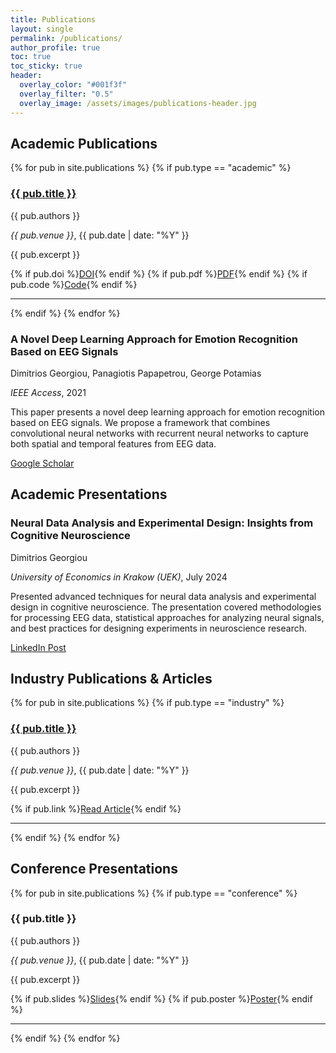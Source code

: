 ```yaml
---
title: Publications
layout: single
permalink: /publications/
author_profile: true
toc: true
toc_sticky: true
header:
  overlay_color: "#001f3f"
  overlay_filter: "0.5"
  overlay_image: /assets/images/publications-header.jpg
---
```


## Academic Publications

{% for pub in site.publications %}
  {% if pub.type == "academic" %}
  <div class="publication-item">
    <h3><a href="{{ pub.url }}">{{ pub.title }}</a></h3>
    <p class="publication-authors">{{ pub.authors }}</p>
    <p class="publication-venue"><em>{{ pub.venue }}</em>, {{ pub.date | date: "%Y" }}</p>
    <p class="publication-abstract">{{ pub.excerpt }}</p>
    <div class="publication-links">
      {% if pub.doi %}<a href="https://doi.org/{{ pub.doi }}" class="btn btn--primary btn--small" target="_blank">DOI</a>{% endif %}
      {% if pub.pdf %}<a href="{{ pub.pdf }}" class="btn btn--primary btn--small" target="_blank">PDF</a>{% endif %}
      {% if pub.code %}<a href="{{ pub.code }}" class="btn btn--primary btn--small" target="_blank">Code</a>{% endif %}
    </div>
  </div>
  <hr>
  {% endif %}
{% endfor %}

<div class="publication-item">
  <h3>A Novel Deep Learning Approach for Emotion Recognition Based on EEG Signals</h3>
  <p class="publication-authors">Dimitrios Georgiou, Panagiotis Papapetrou, George Potamias</p>
  <p class="publication-venue"><em>IEEE Access</em>, 2021</p>
  <p class="publication-abstract">This paper presents a novel deep learning approach for emotion recognition based on EEG signals. We propose a framework that combines convolutional neural networks with recurrent neural networks to capture both spatial and temporal features from EEG data.</p>
  <div class="publication-links">
    <a href="https://scholar.google.com/citations?user=whiGlXQAAAAJ&hl=en" class="btn btn--primary btn--small" target="_blank">Google Scholar</a>
  </div>
</div>

## Academic Presentations

<div class="publication-item">
  <h3>Neural Data Analysis and Experimental Design: Insights from Cognitive Neuroscience</h3>
  <p class="publication-authors">Dimitrios Georgiou</p>
  <p class="publication-venue"><em>University of Economics in Krakow (UEK)</em>, July 2024</p>
  <p class="publication-abstract">Presented advanced techniques for neural data analysis and experimental design in cognitive neuroscience. The presentation covered methodologies for processing EEG data, statistical approaches for analyzing neural signals, and best practices for designing experiments in neuroscience research.</p>
  <div class="publication-links">
    <a href="https://www.linkedin.com/feed/update/urn:li:activity:7288560720093310976/" class="btn btn--primary btn--small" target="_blank">LinkedIn Post</a>
  </div>
</div>

## Industry Publications & Articles

{% for pub in site.publications %}
  {% if pub.type == "industry" %}
  <div class="publication-item">
    <h3><a href="{{ pub.url }}">{{ pub.title }}</a></h3>
    <p class="publication-authors">{{ pub.authors }}</p>
    <p class="publication-venue"><em>{{ pub.venue }}</em>, {{ pub.date | date: "%Y" }}</p>
    <p class="publication-abstract">{{ pub.excerpt }}</p>
    <div class="publication-links">
      {% if pub.link %}<a href="{{ pub.link }}" class="btn btn--primary btn--small" target="_blank">Read Article</a>{% endif %}
    </div>
  </div>
  <hr>
  {% endif %}
{% endfor %}

## Conference Presentations

{% for pub in site.publications %}
  {% if pub.type == "conference" %}
  <div class="publication-item">
    <h3>{{ pub.title }}</h3>
    <p class="publication-authors">{{ pub.authors }}</p>
    <p class="publication-venue"><em>{{ pub.venue }}</em>, {{ pub.date | date: "%Y" }}</p>
    <p class="publication-abstract">{{ pub.excerpt }}</p>
    <div class="publication-links">
      {% if pub.slides %}<a href="{{ pub.slides }}" class="btn btn--primary btn--small" target="_blank">Slides</a>{% endif %}
      {% if pub.poster %}<a href="{{ pub.poster }}" class="btn btn--primary btn--small" target="_blank">Poster</a>{% endif %}
    </div>
  </div>
  <hr>
  {% endif %}
{% endfor %} 